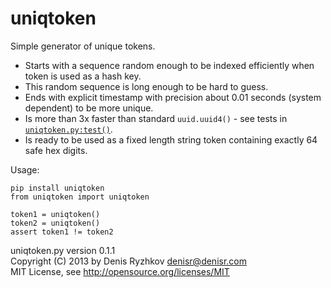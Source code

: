uniqtoken
=========

Simple generator of unique tokens.

* Starts with a sequence random enough to be indexed efficiently when token is used as a hash key.
* This random sequence is long enough to be hard to guess.
* Ends with explicit timestamp with precision about 0.01 seconds (system dependent) to be more unique.
* Is more than 3x faster than standard `uuid.uuid4()` - see tests in [`uniqtoken.py:test()`](https://github.com/denis-ryzhkov/uniqtoken/blob/master/uniqtoken.py#L32).
* Is ready to be used as a fixed length string token containing exactly 64 safe hex digits.

Usage:

    pip install uniqtoken
    from uniqtoken import uniqtoken

    token1 = uniqtoken()
    token2 = uniqtoken()
    assert token1 != token2

uniqtoken.py version 0.1.1  
Copyright (C) 2013 by Denis Ryzhkov <denisr@denisr.com>  
MIT License, see http://opensource.org/licenses/MIT
